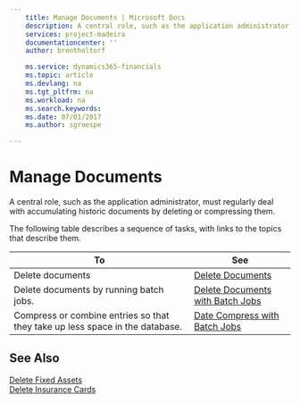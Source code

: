 ```yaml
---
    title: Manage Documents | Microsoft Docs
    description: A central role, such as the application administrator, must regularly deal with accumulating historic documents by deleting or compressing them.
    services: project-madeira
    documentationcenter: ''
    author: brentholtorf

    ms.service: dynamics365-financials
    ms.topic: article
    ms.devlang: na
    ms.tgt_pltfrm: na
    ms.workload: na
    ms.search.keywords:
    ms.date: 07/01/2017
    ms.author: sgroespe

---
```

# Manage Documents
A central role, such as the application administrator, must regularly deal with accumulating historic documents by deleting or compressing them.  
  
 The following table describes a sequence of tasks, with links to the topics that describe them.   
  
|**To**|**See**|  
|------------|-------------|  
|Delete documents|[Delete Documents](../delete-documents.md)|  
|Delete documents by running batch jobs.|[Delete Documents with Batch Jobs](../delete-documents-with-batch-jobs.md)|  
|Compress or combine entries so that they take up less space in the database.|[Date Compress with Batch Jobs](../date-compress-with-batch-jobs.md)|  
  
## See Also  
 [Delete Fixed Assets](../how-to-delete-fixed-assets.md)   
 [Delete Insurance Cards](../how-to-delete-insurance-cards.md)